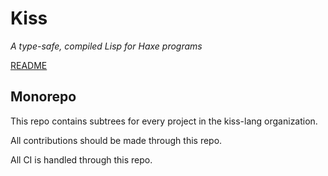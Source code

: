 # Kiss

*A type-safe, compiled Lisp for Haxe programs*

[README](kiss/README.md)

## Monorepo

This repo contains subtrees for every project in the kiss-lang organization.

All contributions should be made through this repo.

All CI is handled through this repo.

